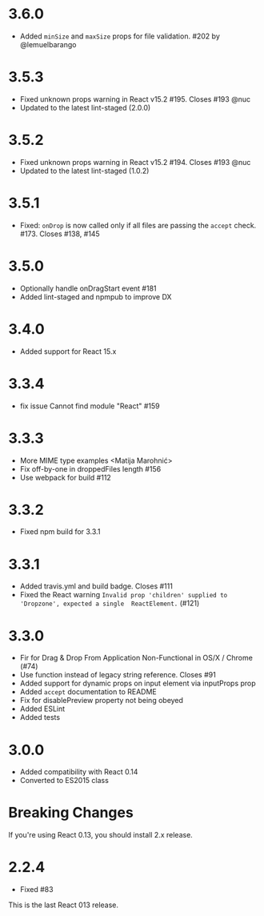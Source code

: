 # 3.6.0

- Added `minSize` and `maxSize` props for file validation. #202 by @lemuelbarango

# 3.5.3

- Fixed unknown props warning in React v15.2 #195. Closes #193 @nuc
- Updated to the latest lint-staged (2.0.0)

# 3.5.2

- Fixed unknown props warning in React v15.2 #194. Closes #193 @nuc
- Updated to the latest lint-staged (1.0.2)

# 3.5.1

* Fixed: `onDrop` is now called only if all files are passing the `accept` check. #173. Closes #138, #145

# 3.5.0

* Optionally handle onDragStart event #181
* Added lint-staged and npmpub to improve DX

# 3.4.0

* Added support for React 15.x <Nuno Campos>

# 3.3.4

* fix issue Cannot find module "React" #159 <Jonathan Sanchez Pando>

# 3.3.3

* More MIME type examples <Matija Marohnić>
* Fix off-by-one in droppedFiles length #156 <BJTerry>
* Use webpack for build #112 <Ville Lindholm>

# 3.3.2

* Fixed npm build for 3.3.1

# 3.3.1

* Added travis.yml and build badge. Closes #111 <Andrey Okonetchnikov>
* Fixed the React warning `Invalid prop 'children' supplied to 'Dropzone', expected a single 
ReactElement.` (#121) <Marnus Weststrate>

# 3.3.0

* Fir for Drag & Drop From Application Non-Functional in OS/X / Chrome (#74) <newsiberian>
* Use function instead of legacy string reference. Closes #91 <Andrey Okonetchnikov>
* Added support for dynamic props on input element via inputProps prop <Ben Daley>
* Added `accept` documentation to README <xabikos>
* Fix for disablePreview property not being obeyed <Frank Wallis>
* Added ESLint
* Added tests

# 3.0.0

* Added compatibility with React 0.14
* Converted to ES2015 class

Breaking Changes
====

If you're using React 0.13, you should install 2.x release.

# 2.2.4

* Fixed #83 

This is the last React 013 release.
